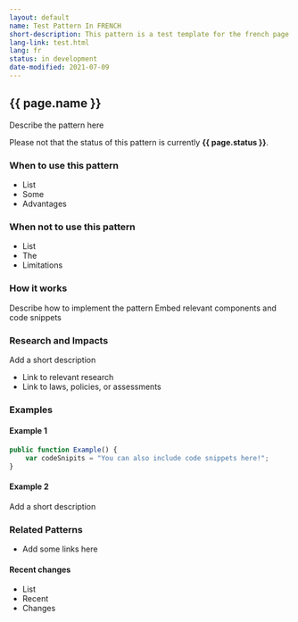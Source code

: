 ```yaml
---
layout: default
name: Test Pattern In FRENCH
short-description: This pattern is a test template for the french page.
lang-link: test.html
lang: fr
status: in development
date-modified: 2021-07-09
---
```


## {{ page.name }}

Describe the pattern here

<section class="alert alert-info">
    <p>Please not that the status of this pattern is currently <strong>{{ page.status }}</strong>.</p>
</section>

### When to use this pattern

* List
* Some
* Advantages

### When not to use this pattern

* List
* The
* Limitations

### How it works

Describe how to implement the pattern
Embed relevant components and code snippets

### Research and Impacts

Add a short description

* Link to relevant research
* Link to laws, policies, or assessments

### Examples

#### Example 1

```js
public function Example() {
    var codeSnipits = "You can also include code snippets here!";
}
```
#### Example 2

Add a short description

### Related Patterns

* Add some links here

#### Recent changes

* List
* Recent
* Changes
